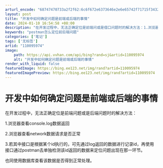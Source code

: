 ```yaml
---
arturl_encode: "68747470733a2f2f62:6c6f672e6373646e2e6e65742f71715f34323433353034312f:61727469636c652f64657461696c732f313130303935393734"
layout: post
title: "开发中如何确定问题是前端或后端的事情"
date: 2024-01-10 16:54:58 +08:00
description: "在开发过程中，无法正确定位是前端问或是借口问题时的解决方法：1.浏览器查看console.log数据"
keywords: "postman怎么定位前后端问题"
categories: ['笔记']
tags: ['无标签']
artid: "110095974"
image:
    path: https://api.vvhan.com/api/bing?rand=sj&artid=110095974
    alt: "开发中如何确定问题是前端或后端的事情"
render_with_liquid: false
featuredImage: https://bing.ee123.net/img/rand?artid=110095974
featuredImagePreview: https://bing.ee123.net/img/rand?artid=110095974
---
```


# 开发中如何确定问题是前端或后端的事情

在开发过程中，无法正确定位是前端问题或是后端问题时的解决方法：
  
1.浏览器查看console.log数据返回
  
2.浏览器查看network数据请求是否正常
  
3.若其中接口是根据某个id执行的，可先通过log返回的数据进行记录id，再使用接口通过postman去单独检测该id返回的数据来定位问题出现在那一环节。
  
也同使用数据库查看该数据是否得到正常处理。